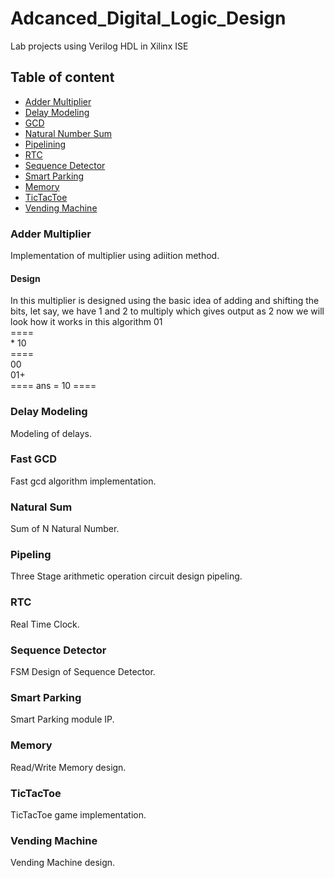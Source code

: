 # Adcanced_Digital_Logic_Design
Lab projects using Verilog HDL in Xilinx ISE
## Table of content
- [Adder Multiplier](###Adder%20Multiplier)
- [Delay Modeling](###Delay%20Modeling)
- [GCD](###Fast%20GCD)
- [Natural Number Sum](###Natural%20Sum)
- [Pipelining](####Pipeling)
- [RTC](###RTC)
- [Sequence Detector](###Sequence%20Detector)
- [Smart Parking](###Smart%20Parking)
- [Memory](###Memory)
- [TicTacToe](###TicTacToe)
- [Vending Machine](###Vending%20Machine)

### Adder Multiplier
Implementation of multiplier using adiition method.
#### Design
In this multiplier is designed using the basic idea of adding and shifting the bits,
let say, we have 1 and 2 to multiply which gives output as 2 now we will look how it 
works in this algorithm 
                          01                                                                                                                                           
                        ====                                                                                                                                           
                        * 10                                                                                                                                          
                        ====                                                                                                                                           
                          00                                                                                                                                           
                         01+                                                                                                                                                                                                                                                 
                        ====
                    ans = 10
                        ====

### Delay Modeling
Modeling of delays.

### Fast GCD
Fast gcd algorithm implementation.

### Natural Sum
Sum of N Natural Number.

### Pipeling
Three Stage arithmetic operation circuit design pipeling.

### RTC
Real Time Clock.

### Sequence Detector
FSM Design of Sequence Detector.

### Smart Parking
Smart Parking module IP.

### Memory
Read/Write Memory design.

### TicTacToe
TicTacToe game implementation.

### Vending Machine
Vending Machine design.
